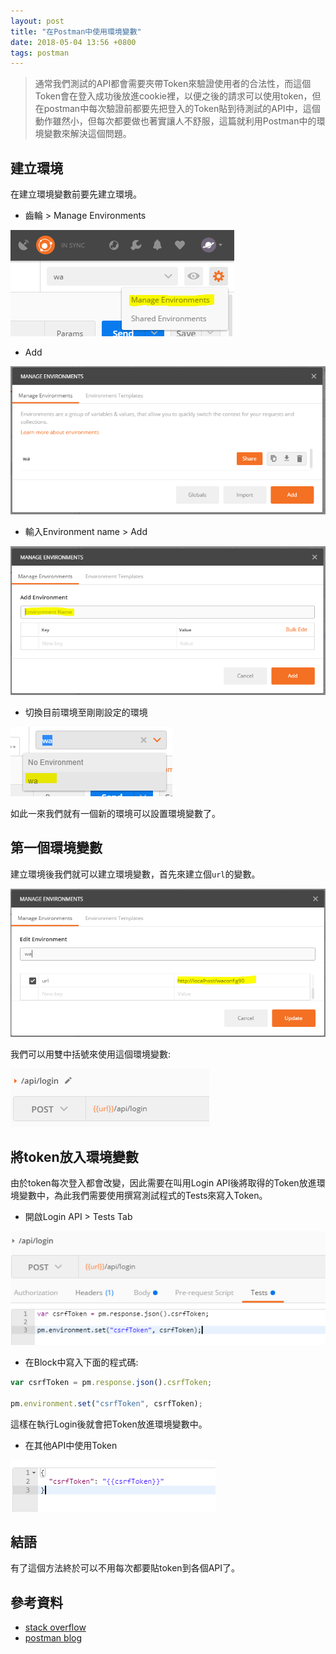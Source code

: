 ```yaml
---
layout: post
title: "在Postman中使用環境變數"
date: 2018-05-04 13:56 +0800
tags: postman
---
```


> 通常我們測試的API都會需要夾帶Token來驗證使用者的合法性，而這個Token會在登入成功後放進cookie裡，以便之後的請求可以使用token，但在postman中每次驗證前都要先把登入的Token貼到待測試的API中，這個動作雖然小，但每次都要做也著實讓人不舒服，這篇就利用Postman中的環境變數來解決這個問題。

## 建立環境

在建立環境變數前要先建立環境。

* 齒輪 > Manage Environments

![manage env](/assets/2018-05-04-postman-env-variable/manage-env.PNG)

* Add

![add](/assets/2018-05-04-postman-env-variable/add.PNG)

* 輸入Environment name > Add

![env-name](/assets/2018-05-04-postman-env-variable/env-name.PNG)

* 切換目前環境至剛剛設定的環境

![change-env](/assets/2018-05-04-postman-env-variable/change-env.PNG)

如此一來我們就有一個新的環境可以設置環境變數了。

## 第一個環境變數

建立環境後我們就可以建立環境變數，首先來建立個`url`的變數。

![first-env-var](/assets/2018-05-04-postman-env-variable/first-env-var.PNG)

我們可以用雙中括號來使用這個環境變數:

![use-env-var](/assets/2018-05-04-postman-env-variable/use-env-var.PNG)

## 將token放入環境變數

由於token每次登入都會改變，因此需要在叫用Login API後將取得的Token放進環境變數中，為此我們需要使用撰寫測試程式的Tests來寫入Token。

* 開啟Login API > Tests Tab

![write-code](/assets/2018-05-04-postman-env-variable/write-code.PNG)

* 在Block中寫入下面的程式碼:

```js
var csrfToken = pm.response.json().csrfToken;

pm.environment.set("csrfToken", csrfToken);
```

這樣在執行Login後就會把Token放進環境變數中。

* 在其他API中使用Token

![use-env-token](/assets/2018-05-04-postman-env-variable/use-env-token.PNG)

## 結語

有了這個方法終於可以不用每次都要貼token到各個API了。

## 參考資料

* [stack overflow](https://stackoverflow.com/a/35925413)
* [postman blog](http://blog.getpostman.com/2014/02/20/using-variables-inside-postman-and-collection-runner/)